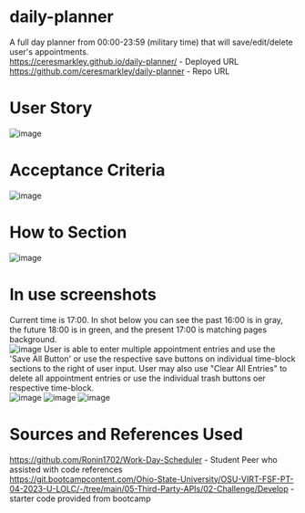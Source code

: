 # daily-planner
A full day planner from 00:00-23:59 (military time) that will save/edit/delete user's appointments.   
https://ceresmarkley.github.io/daily-planner/ - Deployed URL   
https://github.com/ceresmarkley/daily-planner - Repo URL
# User Story
![image](https://github.com/ceresmarkley/daily-planner/assets/129554518/e5870873-6e66-41ad-ab6e-8ddba6d1130b)
# Acceptance Criteria
![image](https://github.com/ceresmarkley/daily-planner/assets/129554518/f1615e0f-515f-438a-96e9-a43a38ac33cd)
# How to Section
![image](https://github.com/ceresmarkley/daily-planner/assets/129554518/f6223bc8-930a-472d-bbd7-8da71f5b7d36)
# In use screenshots
Current time is 17:00. In shot below you can see the past 16:00 is in gray, the future 18:00 is in green, and the present 17:00 is matching pages background.   
![image](https://github.com/ceresmarkley/daily-planner/assets/129554518/133dd982-3283-480b-9c4e-bc7f03430978)
User is able to enter multiple appointment entries and use the 'Save All Button' or use the respective save buttons on individual time-block sections to the right of user input. User may also use "Clear All Entries" to delete all appointment entries or use the individual trash buttons oer respective time-block.   
![image](https://github.com/ceresmarkley/daily-planner/assets/129554518/289873f3-c248-4da9-9fa8-2d101476a26c)
![image](https://github.com/ceresmarkley/daily-planner/assets/129554518/8001a2a5-bfaa-495d-b345-7ae87d31ab0a)
![image](https://github.com/ceresmarkley/daily-planner/assets/129554518/6ef2bc6f-cde3-4f2b-ba60-2fac1e108efa)



# Sources and References Used
https://github.com/Ronin1702/Work-Day-Scheduler - Student Peer who assisted with code references   
https://git.bootcampcontent.com/Ohio-State-University/OSU-VIRT-FSF-PT-04-2023-U-LOLC/-/tree/main/05-Third-Party-APIs/02-Challenge/Develop - starter code provided from bootcamp
